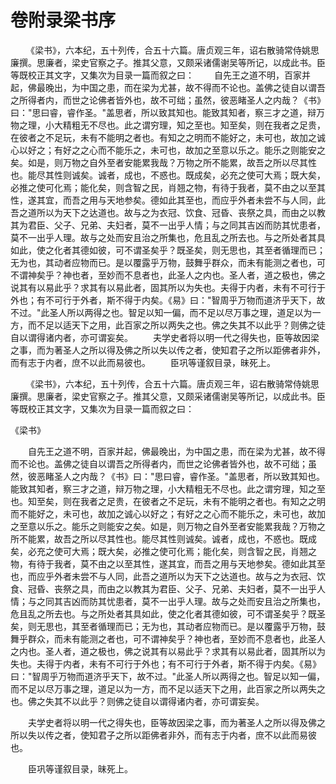 # 卷附录梁书序

 　　《梁书》，六本纪，五十列传，合五十六篇。唐贞观三年，诏右散骑常侍姚思廉撰。思廉者，梁史官察之子。推其父意，又颇采诸儒谢吴等所记，以成此书。臣等既校正其文字，又集次为目录一篇而叙之曰： 　　自先王之道不明，百家并起，佛最晚出，为中国之患，而在梁为尤甚，故不得而不论也。盖佛之徒自以谓吾之所得者内，而世之论佛者皆外也，故不可绌；虽然，彼恶睹圣人之内哉？《书》曰："思曰睿，睿作圣。"盖思者，所以致其知也。能致其知者，察三才之道，辩万物之理，小大精粗无不尽也。此之谓穷理，知之至也。知至矣，则在我者之足贵，在彼者之不足玩，未有不能明之者也。有知之之明而不能好之，未可也，故加之诚心以好之；有好之之心而不能乐之，未可也，故加之至意以乐之。能乐之则能安之矣。如是，则万物之自外至者安能累我哉？万物之所不能累，故吾之所以尽其性也。能尽其性则诚矣。诚者，成也，不惑也。既成矣，必充之使可大焉；既大矣，必推之使可化焉；能化矣，则含智之民，肖翘之物，有待于我者，莫不由之以至其性，遂其宜，而吾之用与天地参矣。德如此其至也，而应乎外者未尝不与人同，此吾之道所以为天下之达道也。故与之为衣冠、饮食、冠昏、丧祭之具，而由之以教其为君臣、父子、兄弟、夫妇者，莫不一出乎人情；与之同其吉凶而防其忧患者，莫不一出乎人理。故与之处而安且治之所集也，危且乱之所去也。与之所处者其具如此，使之化者其德如彼，可不谓圣矣乎？既圣矣，则无思也，其至者循理而已；无为也，其动者应物而已。是以覆露乎万物，鼓舞乎群众，而未有能测之者也，可不谓神矣乎？神也者，至妙而不息者也，此圣人之内也。圣人者，道之极也，佛之说其有以易此乎？求其有以易此者，固其所以为失也。夫得于内者，未有不可行于外也；有不可行于外者，斯不得于内矣。《易》曰："智周乎万物而道济乎天下，故不过。"此圣人所以两得之也。智足以知一偏，而不足以尽万事之理，道足以为一方，而不足以适天下之用，此百家之所以两失之也。佛之失其不以此乎？则佛之徒自以谓得诸内者，亦可谓妄矣。 　　夫学史者将以明一代之得失也，臣等故因梁之事，而为著圣人之所以得及佛之所以失以传之者，使知君子之所以距佛者非外，而有志于内者，庶不以此而易彼也。 　　臣巩等谨叙目录，昧死上。

 　　《梁书》，六本纪，五十列传，合五十六篇。唐贞观三年，诏右散骑常侍姚思廉撰。思廉者，梁史官察之子。推其父意，又颇采诸儒谢吴等所记，以成此书。臣等既校正其文字，又集次为目录一篇而叙之曰：

《梁书》

　　自先王之道不明，百家并起，佛最晚出，为中国之患，而在梁为尤甚，故不得而不论也。盖佛之徒自以谓吾之所得者内，而世之论佛者皆外也，故不可绌；虽然，彼恶睹圣人之内哉？《书》曰："思曰睿，睿作圣。"盖思者，所以致其知也。能致其知者，察三才之道，辩万物之理，小大精粗无不尽也。此之谓穷理，知之至也。知至矣，则在我者之足贵，在彼者之不足玩，未有不能明之者也。有知之之明而不能好之，未可也，故加之诚心以好之；有好之之心而不能乐之，未可也，故加之至意以乐之。能乐之则能安之矣。如是，则万物之自外至者安能累我哉？万物之所不能累，故吾之所以尽其性也。能尽其性则诚矣。诚者，成也，不惑也。既成矣，必充之使可大焉；既大矣，必推之使可化焉；能化矣，则含智之民，肖翘之物，有待于我者，莫不由之以至其性，遂其宜，而吾之用与天地参矣。德如此其至也，而应乎外者未尝不与人同，此吾之道所以为天下之达道也。故与之为衣冠、饮食、冠昏、丧祭之具，而由之以教其为君臣、父子、兄弟、夫妇者，莫不一出乎人情；与之同其吉凶而防其忧患者，莫不一出乎人理。故与之处而安且治之所集也，危且乱之所去也。与之所处者其具如此，使之化者其德如彼，可不谓圣矣乎？既圣矣，则无思也，其至者循理而已；无为也，其动者应物而已。是以覆露乎万物，鼓舞乎群众，而未有能测之者也，可不谓神矣乎？神也者，至妙而不息者也，此圣人之内也。圣人者，道之极也，佛之说其有以易此乎？求其有以易此者，固其所以为失也。夫得于内者，未有不可行于外也；有不可行于外者，斯不得于内矣。《易》曰："智周乎万物而道济乎天下，故不过。"此圣人所以两得之也。智足以知一偏，而不足以尽万事之理，道足以为一方，而不足以适天下之用，此百家之所以两失之也。佛之失其不以此乎？则佛之徒自以谓得诸内者，亦可谓妄矣。

　　夫学史者将以明一代之得失也，臣等故因梁之事，而为著圣人之所以得及佛之所以失以传之者，使知君子之所以距佛者非外，而有志于内者，庶不以此而易彼也。

　　臣巩等谨叙目录，昧死上。